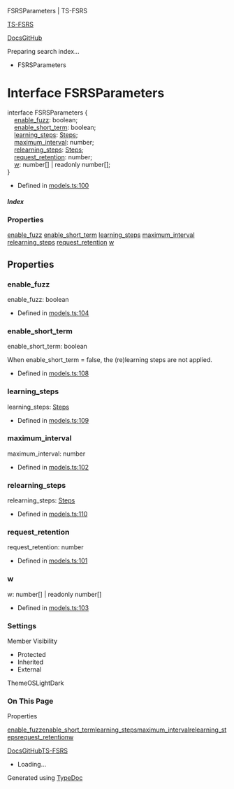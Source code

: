 FSRSParameters | TS-FSRS

[TS-FSRS](https://open-spaced-repetition.github.io/ts-fsrs/)

[Docs](https://open-spaced-repetition.github.io/ts-fsrs/)[GitHub](https://github.com/open-spaced-repetition/ts-fsrs)

Preparing search index...

* FSRSParameters

Interface FSRSParameters
========================

interface FSRSParameters {  
    [enable\_fuzz](#enable_fuzz): boolean;  
    [enable\_short\_term](#enable_short_term): boolean;  
    [learning\_steps](#learning_steps): [Steps](../types/Steps.html);  
    [maximum\_interval](#maximum_interval): number;  
    [relearning\_steps](#relearning_steps): [Steps](../types/Steps.html);  
    [request\_retention](#request_retention): number;  
    [w](#w): number[] | readonly number[];  
}

* Defined in [models.ts:100](https://github.com/open-spaced-repetition/ts-fsrs/blob/448c678f6f26c323e9e70bad552dc154ac6f7de6/src/fsrs/models.ts#L100)

##### Index

### Properties

[enable\_fuzz](#enable_fuzz)
[enable\_short\_term](#enable_short_term)
[learning\_steps](#learning_steps)
[maximum\_interval](#maximum_interval)
[relearning\_steps](#relearning_steps)
[request\_retention](#request_retention)
[w](#w)

Properties
----------

### enable\_fuzz

enable\_fuzz: boolean

* Defined in [models.ts:104](https://github.com/open-spaced-repetition/ts-fsrs/blob/448c678f6f26c323e9e70bad552dc154ac6f7de6/src/fsrs/models.ts#L104)

### enable\_short\_term

enable\_short\_term: boolean

When enable\_short\_term = false, the (re)learning steps are not applied.

* Defined in [models.ts:108](https://github.com/open-spaced-repetition/ts-fsrs/blob/448c678f6f26c323e9e70bad552dc154ac6f7de6/src/fsrs/models.ts#L108)

### learning\_steps

learning\_steps: [Steps](../types/Steps.html)

* Defined in [models.ts:109](https://github.com/open-spaced-repetition/ts-fsrs/blob/448c678f6f26c323e9e70bad552dc154ac6f7de6/src/fsrs/models.ts#L109)

### maximum\_interval

maximum\_interval: number

* Defined in [models.ts:102](https://github.com/open-spaced-repetition/ts-fsrs/blob/448c678f6f26c323e9e70bad552dc154ac6f7de6/src/fsrs/models.ts#L102)

### relearning\_steps

relearning\_steps: [Steps](../types/Steps.html)

* Defined in [models.ts:110](https://github.com/open-spaced-repetition/ts-fsrs/blob/448c678f6f26c323e9e70bad552dc154ac6f7de6/src/fsrs/models.ts#L110)

### request\_retention

request\_retention: number

* Defined in [models.ts:101](https://github.com/open-spaced-repetition/ts-fsrs/blob/448c678f6f26c323e9e70bad552dc154ac6f7de6/src/fsrs/models.ts#L101)

### w

w: number[] | readonly number[]

* Defined in [models.ts:103](https://github.com/open-spaced-repetition/ts-fsrs/blob/448c678f6f26c323e9e70bad552dc154ac6f7de6/src/fsrs/models.ts#L103)

### Settings

Member Visibility

* Protected
* Inherited
* External

ThemeOSLightDark

### On This Page

Properties

[enable\_fuzz](#enable_fuzz)[enable\_short\_term](#enable_short_term)[learning\_steps](#learning_steps)[maximum\_interval](#maximum_interval)[relearning\_steps](#relearning_steps)[request\_retention](#request_retention)[w](#w)

[Docs](https://open-spaced-repetition.github.io/ts-fsrs/)[GitHub](https://github.com/open-spaced-repetition/ts-fsrs)[TS-FSRS](../modules.html)

* Loading...

Generated using [TypeDoc](https://typedoc.org/)
